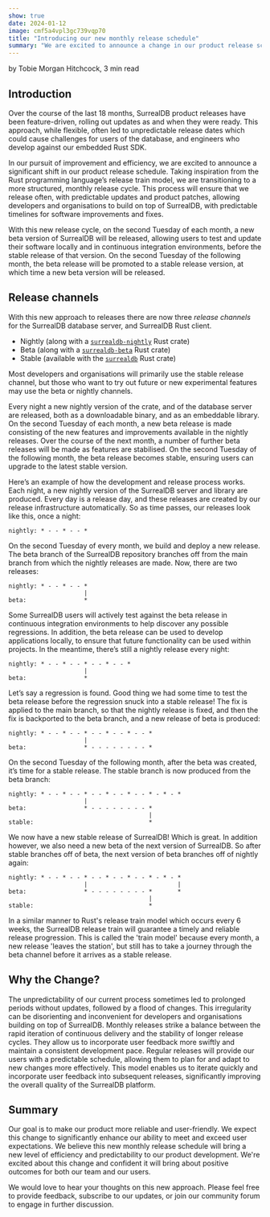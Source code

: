 ```yaml
---
show: true
date: 2024-01-12
image: cmf5a4vpl3gc739vqp70
title: "Introducing our new monthly release schedule"
summary: "We are excited to announce a change in our product release schedule, with a regular monthly release cycle, allowing developers and organisations to build on top of SurrealDB, with predictable timelines for software improvements and fixes."
---
```


by Tobie Morgan Hitchcock, 3 min read

## Introduction

Over the course of the last 18 months, SurrealDB product releases have been feature-driven, rolling out updates as and when they were ready. This approach, while flexible, often led to unpredictable release dates which could cause challenges for users of the database, and engineers who develop against our embedded Rust SDK.

In our pursuit of improvement and efficiency, we are excited to announce a significant shift in our product release schedule. Taking inspiration from the Rust programming language’s release train model, we are transitioning to a more structured, monthly release cycle. This process will ensure that we release often, with predictable updates and product patches, allowing developers and organisations to build on top of SurrealDB, with predictable timelines for software improvements and fixes.

With this new release cycle, on the second Tuesday of each month, a new beta version of SurrealDB will be released, allowing users to test and update their software locally and in continuous integration environments, before the stable release of that version. On the second Tuesday of the following month, the beta release will be promoted to a stable release version, at which time a new beta version will be released.

## Release channels

With this new approach to releases there are now three *release channels* for the SurrealDB database server, and SurrealDB Rust client.

- Nightly (along with a [`surrealdb-nightly`](https://crates.io/crates/surrealdb-nightly) Rust crate)
- Beta (along with a [`surrealdb-beta`](https://crates.io/crates/surrealdb-beta) Rust crate)
- Stable (available with the [`surrealdb`](https://crates.io/crates/surrealdb) Rust crate)

Most developers and organisations will primarily use the stable release channel, but those who want to try out future or new experimental features may use the beta or nightly channels.

Every night a new nightly version of the crate, and of the database server are released, both as a downloadable binary, and as an embeddable library. On the second Tuesday of each month, a new beta release is made consisting of the new features and improvements available in the nightly releases. Over the course of the next month, a number of further beta releases will be made as features are stabilised. On the second Tuesday of the following month, the beta release becomes stable, ensuring users can upgrade to the latest stable version.

Here’s an example of how the development and release process works. Each night, a new nightly version of the SurrealDB server and library are produced. Every day is a release day, and these releases are created by our release infrastructure automatically. So as time passes, our releases look like this, once a night:

```
nightly: * - - * - - *
```

On the second Tuesday of every month, we build and deploy a new release. The beta branch of the SurrealDB repository branches off from the main branch from which the nightly releases are made. Now, there are two releases:

```
nightly: * - - * - - *
                     |
beta:                *
```

Some SurrealDB users will actively test against the beta release in continuous integration environments to help discover any possible regressions. In addition, the beta release can be used to develop applications locally, to ensure that future functionality can be used within projects. In the meantime, there’s still a nightly release every night:

```
nightly: * - - * - - * - - * - - *
                     |
beta:                *
```

Let’s say a regression is found. Good thing we had some time to test the beta release before the regression snuck into a stable release! The fix is applied to the main branch, so that the nightly release is fixed, and then the fix is backported to the beta branch, and a new release of beta is produced:

```
nightly: * - - * - - * - - * - - * - - *
                     |
beta:                * - - - - - - - - *
```

On the second Tuesday of the following month, after the beta was created, it’s time for a stable release. The stable branch is now produced from the beta branch:

```
nightly: * - - * - - * - - * - - * - - * - * - *
                     |
beta:                * - - - - - - - - *
                                       |
stable:                                *
```

We now have a new stable release of SurrealDB! Which is great. In addition however, we also need a new beta of the next version of SurrealDB. So after stable branches off of beta, the next version of beta branches off of nightly again:

```
nightly: * - - * - - * - - * - - * - - * - * - *
                     |                         |
beta:                * - - - - - - - - *       *
                                       |
stable:                                *
```

In a similar manner to Rust's release train model which occurs every 6 weeks, the SurrealDB release train will guarantee a timely and reliable release progression. This is called the 'train model' because every month, a new release 'leaves the station', but still has to take a journey through the beta channel before it arrives as a stable release.

## Why the Change?

The unpredictability of our current process sometimes led to prolonged periods without updates, followed by a flood of changes. This irregularity can be disorienting and inconvenient for developers and organisations building on top of SurrealDB. Monthly releases strike a balance between the rapid iteration of continuous delivery and the stability of longer release cycles. They allow us to incorporate user feedback more swiftly and maintain a consistent development pace. Regular releases will provide our users with a predictable schedule, allowing them to plan for and adapt to new changes more effectively. This model enables us to iterate quickly and incorporate user feedback into subsequent releases, significantly improving the overall quality of the SurrealDB platform.

## Summary

Our goal is to make our product more reliable and user-friendly. We expect this change to significantly enhance our ability to meet and exceed user expectations. We believe this new monthly release schedule will bring a new level of efficiency and predictability to our product development. We're excited about this change and confident it will bring about positive outcomes for both our team and our users.

We would love to hear your thoughts on this new approach. Please feel free to provide feedback, subscribe to our updates, or join our community forum to engage in further discussion.
